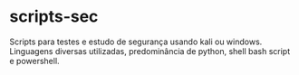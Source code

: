 # scripts-sec
 
Scripts para testes e estudo de segurança usando kali ou windows. Linguagens diversas utilizadas, predominância de python, shell bash script e powershell.


